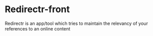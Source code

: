 # Redirectr-front
Redirectr is an app/tool which tries to maintain the relevancy of your references to an online content
